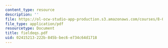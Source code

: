 ```yaml
---
content_type: resource
description: ''
file: https://ol-ocw-studio-app-production.s3.amazonaws.com/courses/8-033-relativity-fall-2006/02415213222b845bbec6e734c64d1718_fieldeqs.pdf
file_type: application/pdf
resourcetype: Document
title: fieldeqs.pdf
uid: 02415213-222b-845b-bec6-e734c64d1718
---
```

